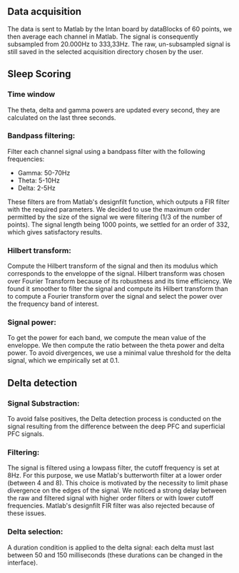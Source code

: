 ## Data acquisition
The data is sent to Matlab by the Intan board by dataBlocks of 60 points, we then average each channel in Matlab. The signal is consequently subsampled from 20.000Hz  to 333,33Hz. The raw, un-subsampled signal is still saved in the selected acquisition directory chosen by the user.
## Sleep Scoring
### Time window
The theta, delta and gamma powers are updated every second, they are calculated on the last three seconds.
### Bandpass filtering:

Filter each channel signal using a bandpass filter with the following frequencies:

* Gamma: 50-70Hz
* Theta: 5-10Hz
* Delta: 2-5Hz

These filters are from Matlab's designfilt function, which outputs a FIR filter with the required parameters. We decided to use the maximum order permitted by the size of the signal we were filtering (1/3 of the number of points). The signal length being 1000 points, we settled for an order of 332, which gives satisfactory results.

### Hilbert transform:

Compute the Hilbert transform of the signal and then its modulus which corresponds to the enveloppe of the signal. Hilbert transform was chosen over Fourier Transform because of its robustness and its time efficiency. We found it smoother to filter the signal and compute its Hilbert transform than to compute a Fourier transform over the signal and select the power over the frequency band of interest.

### Signal power:

To get the power for each band, we compute the mean value of the enveloppe. We then compute the ratio between the theta power and delta power. To avoid divergences, we use a minimal value threshold for the delta signal, which we empirically set at 0.1.

## Delta detection

### Signal Substraction:

To avoid false positives, the Delta detection process is conducted on the signal resulting from the difference between the deep PFC and superficial PFC signals.

### Filtering:

The signal is filtered using a lowpass filter, the cutoff frequency is set at 8Hz. For this purpose, we use Matlab's butterworth filter at a lower order (between 4 and 8). This choice is motivated by the necessity to limit phase divergence on the edges of the signal. We noticed a strong delay between the raw and filtered signal with higher order filters or with lower cutoff frequencies. Matlab's designfilt FIR filter was also rejected because of these issues. 

### Delta selection:

A duration condition is applied to the delta signal: each delta must last between 50 and 150 milliseconds (these durations can be changed in the interface).
